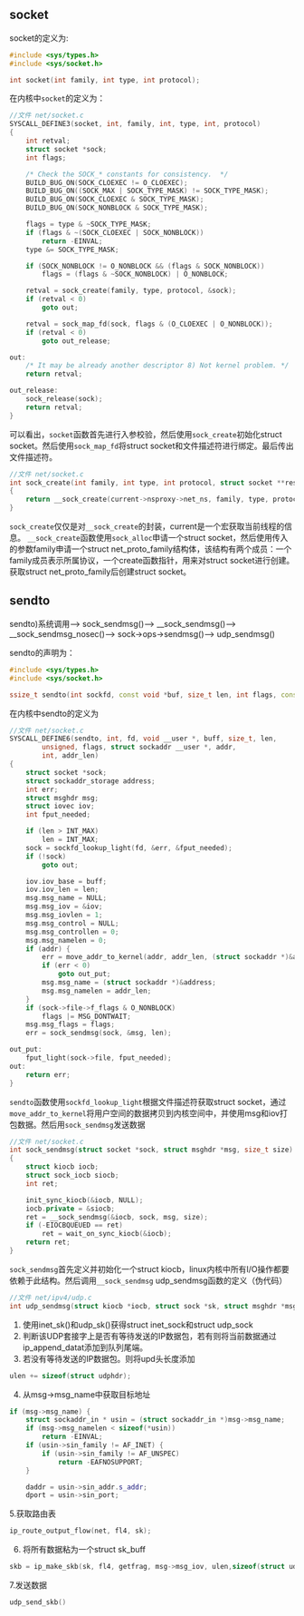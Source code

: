 ## socket
socket的定义为:

```C++
#include <sys/types.h>
#include <sys/socket.h>

int socket(int family, int type, int protocol);
```
在内核中`socket`的定义为：
```C++
//文件 net/socket.c
SYSCALL_DEFINE3(socket, int, family, int, type, int, protocol)
{
	int retval;
	struct socket *sock;
	int flags;

	/* Check the SOCK_* constants for consistency.  */
	BUILD_BUG_ON(SOCK_CLOEXEC != O_CLOEXEC);
	BUILD_BUG_ON((SOCK_MAX | SOCK_TYPE_MASK) != SOCK_TYPE_MASK);
	BUILD_BUG_ON(SOCK_CLOEXEC & SOCK_TYPE_MASK);
	BUILD_BUG_ON(SOCK_NONBLOCK & SOCK_TYPE_MASK);

	flags = type & ~SOCK_TYPE_MASK;
	if (flags & ~(SOCK_CLOEXEC | SOCK_NONBLOCK))
		return -EINVAL;
	type &= SOCK_TYPE_MASK;

	if (SOCK_NONBLOCK != O_NONBLOCK && (flags & SOCK_NONBLOCK))
		flags = (flags & ~SOCK_NONBLOCK) | O_NONBLOCK;

	retval = sock_create(family, type, protocol, &sock);
	if (retval < 0)
		goto out;

	retval = sock_map_fd(sock, flags & (O_CLOEXEC | O_NONBLOCK));
	if (retval < 0)
		goto out_release;

out:
	/* It may be already another descriptor 8) Not kernel problem. */
	return retval;

out_release:
	sock_release(sock);
	return retval;
}
```

可以看出，`socket`函数首先进行入参校验，然后使用`sock_create`初始化struct socket。然后使用`sock_map_fd`将struct socket和文件描述符进行绑定。最后传出文件描述符。
```C++
//文件 net/socket.c
int sock_create(int family, int type, int protocol, struct socket **res)
{
	return __sock_create(current->nsproxy->net_ns, family, type, protocol, res, 0);
}
```
`sock_create`仅仅是对`__sock_create`的封装，current是一个宏获取当前线程的信息。
`__sock_create`函数使用`sock_alloc`申请一个struct socket，然后使用传入的参数family申请一个struct net_proto_family结构体，该结构有两个成员：一个family成员表示所属协议，一个create函数指针，用来对struct socket进行创建。获取struct net_proto_family后创建struct socket。

## sendto
sendto)系统调用-->
    sock_sendmsg()-->
        __sock_sendmsg()-->
            __sock_sendmsg_nosec()-->
                sock->ops->sendmsg()-->
                    udp_sendmsg()


sendto的声明为：
```C++
#include <sys/types.h>
#include <sys/socket.h>

ssize_t sendto(int sockfd, const void *buf, size_t len, int flags, const struct sockaddr *dest_addr, socklen_t addrlen);
```
在内核中sendto的定义为
```C++
//文件 net/socket.c
SYSCALL_DEFINE6(sendto, int, fd, void __user *, buff, size_t, len,
		unsigned, flags, struct sockaddr __user *, addr,
		int, addr_len)
{
	struct socket *sock;
	struct sockaddr_storage address;
	int err;
	struct msghdr msg;
	struct iovec iov;
	int fput_needed;

	if (len > INT_MAX)
		len = INT_MAX;
	sock = sockfd_lookup_light(fd, &err, &fput_needed);
	if (!sock)
		goto out;

	iov.iov_base = buff;
	iov.iov_len = len;
	msg.msg_name = NULL;
	msg.msg_iov = &iov;
	msg.msg_iovlen = 1;
	msg.msg_control = NULL;
	msg.msg_controllen = 0;
	msg.msg_namelen = 0;
	if (addr) {
		err = move_addr_to_kernel(addr, addr_len, (struct sockaddr *)&address);
		if (err < 0)
			goto out_put;
		msg.msg_name = (struct sockaddr *)&address;
		msg.msg_namelen = addr_len;
	}
	if (sock->file->f_flags & O_NONBLOCK)
		flags |= MSG_DONTWAIT;
	msg.msg_flags = flags;
	err = sock_sendmsg(sock, &msg, len);

out_put:
	fput_light(sock->file, fput_needed);
out:
	return err;
}
```
`sendto`函数使用`sockfd_lookup_light`根据文件描述符获取struct socket，通过`move_addr_to_kernel`将用户空间的数据拷贝到内核空间中，并使用msg和iov打包数据。然后用`sock_sendmsg`发送数据
```C++
//文件 net/socket.c
int sock_sendmsg(struct socket *sock, struct msghdr *msg, size_t size)
{
	struct kiocb iocb;
	struct sock_iocb siocb;
	int ret;

	init_sync_kiocb(&iocb, NULL);
	iocb.private = &siocb;
	ret = __sock_sendmsg(&iocb, sock, msg, size);
	if (-EIOCBQUEUED == ret)
		ret = wait_on_sync_kiocb(&iocb);
	return ret;
}
```
`sock_sendmsg`首先定义并初始化一个struct kiocb，linux内核中所有I/O操作都要依赖于此结构。然后调用`__sock_sendmsg`
udp_sendmsg函数的定义（伪代码）
```C++
//文件 net/ipv4/udp.c
int udp_sendmsg(struct kiocb *iocb, struct sock *sk, struct msghdr *msg, size_t len)

```
1. 使用inet_sk()和udp_sk()获得struct inet_sock和struct udp_sock
2. 判断该UDP套接字上是否有等待发送的IP数据包，若有则将当前数据通过ip_append_datat添加到队列尾端。
3. 若没有等待发送的IP数据包。则将upd头长度添加
```C++
ulen += sizeof(struct udphdr);
```
4. 从msg->msg_name中获取目标地址
```C++
if (msg->msg_name) {
	struct sockaddr_in * usin = (struct sockaddr_in *)msg->msg_name;
	if (msg->msg_namelen < sizeof(*usin))
		return -EINVAL;
	if (usin->sin_family != AF_INET) {
		if (usin->sin_family != AF_UNSPEC)
			return -EAFNOSUPPORT;
	}

	daddr = usin->sin_addr.s_addr;
	dport = usin->sin_port;
```
5.获取路由表
```C++
ip_route_output_flow(net, fl4, sk);
```

6. 将所有数据粘为一个struct sk_buff
```C++
skb = ip_make_skb(sk, fl4, getfrag, msg->msg_iov, ulen,sizeof(struct udphdr), &ipc, &rt, msg->msg_flags);
```
7.发送数据
```C++
udp_send_skb()
```
